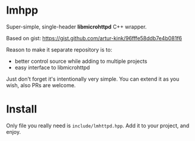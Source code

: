# lmhpp
Super-simple, single-header **libmicrohttpd** C++ wrapper.

Based on gist: https://gist.github.com/artur-kink/96fffe58ddb7e4b081f6

Reason to make it separate repository is to:
* better control source while adding to multiple projects
* easy interface to libmicrohttpd

Just don't forget it's intentionally very simple. You can extend it
as you wish, also PRs are welcome.

# Install
Only file you really need is `include/lmhttpd.hpp`. Add it to your project,
and enjoy. 
